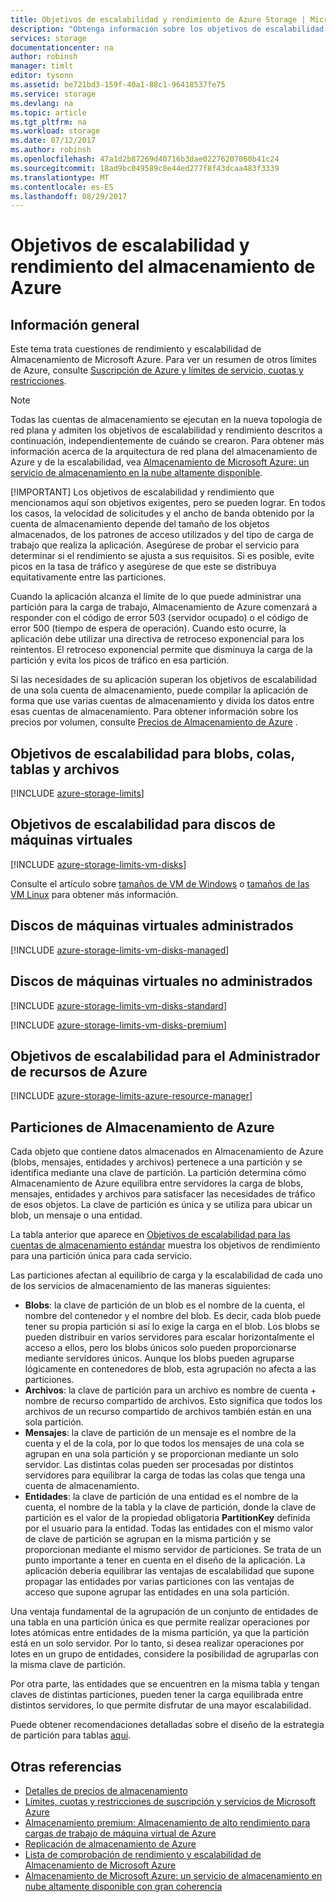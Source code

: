 ```yaml
---
title: Objetivos de escalabilidad y rendimiento de Azure Storage | Microsoft Docs
description: "Obtenga información sobre los objetivos de escalabilidad y rendimiento para Almacenamiento de Azure, incluida la capacidad, la velocidad de solicitudes y el ancho de banda entrante y saliente para las cuentas de almacenamiento tanto estándar como premium. Comprenda los objetivos de rendimiento para las particiones en cada uno de los servicios de Almacenamiento de Azure."
services: storage
documentationcenter: na
author: robinsh
manager: timlt
editor: tysonn
ms.assetid: be721bd3-159f-40a1-88c1-96418537fe75
ms.service: storage
ms.devlang: na
ms.topic: article
ms.tgt_pltfrm: na
ms.workload: storage
ms.date: 07/12/2017
ms.author: robinsh
ms.openlocfilehash: 47a1d2b87269d40716b3dae02276207060b41c24
ms.sourcegitcommit: 18ad9bc049589c8e44ed277f8f43dcaa483f3339
ms.translationtype: MT
ms.contentlocale: es-ES
ms.lasthandoff: 08/29/2017
---
```

# <a name="azure-storage-scalability-and-performance-targets"></a>Objetivos de escalabilidad y rendimiento del almacenamiento de Azure
## <a name="overview"></a>Información general
Este tema trata cuestiones de rendimiento y escalabilidad de Almacenamiento de Microsoft Azure. Para ver un resumen de otros límites de Azure, consulte [Suscripción de Azure y límites de servicio, cuotas y restricciones](../../azure-subscription-service-limits.md).

> [!NOTE]
> Todas las cuentas de almacenamiento se ejecutan en la nueva topología de red plana y admiten los objetivos de escalabilidad y rendimiento descritos a continuación, independientemente de cuándo se crearon. Para obtener más información acerca de la arquitectura de red plana del almacenamiento de Azure y de la escalabilidad, vea [Almacenamiento de Microsoft Azure: un servicio de almacenamiento en la nube altamente disponible](http://blogs.msdn.com/b/windowsazurestorage/archive/2011/11/20/windows-azure-storage-a-highly-available-cloud-storage-service-with-strong-consistency.aspx).
> 
> [!IMPORTANT]
> Los objetivos de escalabilidad y rendimiento que mencionamos aquí son objetivos exigentes, pero se pueden lograr. En todos los casos, la velocidad de solicitudes y el ancho de banda obtenido por la cuenta de almacenamiento depende del tamaño de los objetos almacenados, de los patrones de acceso utilizados y del tipo de carga de trabajo que realiza la aplicación. Asegúrese de probar el servicio para determinar si el rendimiento se ajusta a sus requisitos. Si es posible, evite picos en la tasa de tráfico y asegúrese de que este se distribuya equitativamente entre las particiones.
> 
> Cuando la aplicación alcanza el límite de lo que puede administrar una partición para la carga de trabajo, Almacenamiento de Azure comenzará a responder con el código de error 503 (servidor ocupado) o el código de error 500 (tiempo de espera de operación). Cuando esto ocurre, la aplicación debe utilizar una directiva de retroceso exponencial para los reintentos. El retroceso exponencial permite que disminuya la carga de la partición y evita los picos de tráfico en esa partición.
> 
> 

Si las necesidades de su aplicación superan los objetivos de escalabilidad de una sola cuenta de almacenamiento, puede compilar la aplicación de forma que use varias cuentas de almacenamiento y divida los datos entre esas cuentas de almacenamiento. Para obtener información sobre los precios por volumen, consulte [Precios de Almacenamiento de Azure](https://azure.microsoft.com/pricing/details/storage/) .

## <a name="scalability-targets-for-blobs-queues-tables-and-files"></a>Objetivos de escalabilidad para blobs, colas, tablas y archivos
[!INCLUDE [azure-storage-limits](../../../includes/azure-storage-limits.md)]

<!-- conceptual info about disk limits -- applies to unmanaged and managed -->
## <a name="scalability-targets-for-virtual-machine-disks"></a>Objetivos de escalabilidad para discos de máquinas virtuales
[!INCLUDE [azure-storage-limits-vm-disks](../../../includes/azure-storage-limits-vm-disks.md)]

Consulte el artículo sobre [tamaños de VM de Windows](../../virtual-machines/windows/sizes.md?toc=%2fazure%2fvirtual-machines%2fwindows%2ftoc.json) o [tamaños de las VM Linux](../../virtual-machines/windows/sizes.md?toc=%2fazure%2fvirtual-machines%2flinux%2ftoc.json) para obtener más información.

## <a name="managed-virtual-machine-disks"></a>Discos de máquinas virtuales administrados

[!INCLUDE [azure-storage-limits-vm-disks-managed](../../../includes/azure-storage-limits-vm-disks-managed.md)]

## <a name="unmanaged-virtual-machine-disks"></a>Discos de máquinas virtuales no administrados
[!INCLUDE [azure-storage-limits-vm-disks-standard](../../../includes/azure-storage-limits-vm-disks-standard.md)]

[!INCLUDE [azure-storage-limits-vm-disks-premium](../../../includes/azure-storage-limits-vm-disks-premium.md)]

## <a name="scalability-targets-for-azure-resource-manager"></a>Objetivos de escalabilidad para el Administrador de recursos de Azure
[!INCLUDE [azure-storage-limits-azure-resource-manager](../../../includes/azure-storage-limits-azure-resource-manager.md)]

## <a name="partitions-in-azure-storage"></a>Particiones de Almacenamiento de Azure
Cada objeto que contiene datos almacenados en Almacenamiento de Azure (blobs, mensajes, entidades y archivos) pertenece a una partición y se identifica mediante una clave de partición. La partición determina cómo Almacenamiento de Azure equilibra entre servidores la carga de blobs, mensajes, entidades y archivos para satisfacer las necesidades de tráfico de esos objetos. La clave de partición es única y se utiliza para ubicar un blob, un mensaje o una entidad.

La tabla anterior que aparece en [Objetivos de escalabilidad para las cuentas de almacenamiento estándar](#standard-storage-accounts) muestra los objetivos de rendimiento para una partición única para cada servicio.

Las particiones afectan al equilibrio de carga y la escalabilidad de cada uno de los servicios de almacenamiento de las maneras siguientes:

* **Blobs**: la clave de partición de un blob es el nombre de la cuenta, el nombre del contenedor y el nombre del blob. Es decir, cada blob puede tener su propia partición si así lo exige la carga en el blob. Los blobs se pueden distribuir en varios servidores para escalar horizontalmente el acceso a ellos, pero los blobs únicos solo pueden proporcionarse mediante servidores únicos. Aunque los blobs pueden agruparse lógicamente en contenedores de blob, esta agrupación no afecta a las particiones.
* **Archivos**: la clave de partición para un archivo es nombre de cuenta + nombre de recurso compartido de archivos. Esto significa que todos los archivos de un recurso compartido de archivos también están en una sola partición.
* **Mensajes**: la clave de partición de un mensaje es el nombre de la cuenta y el de la cola, por lo que todos los mensajes de una cola se agrupan en una sola partición y se proporcionan mediante un solo servidor. Las distintas colas pueden ser procesadas por distintos servidores para equilibrar la carga de todas las colas que tenga una cuenta de almacenamiento.
* **Entidades**: la clave de partición de una entidad es el nombre de la cuenta, el nombre de la tabla y la clave de partición, donde la clave de partición es el valor de la propiedad obligatoria **PartitionKey** definida por el usuario para la entidad. Todas las entidades con el mismo valor de clave de partición se agrupan en la misma partición y se proporcionan mediante el mismo servidor de particiones. Se trata de un punto importante a tener en cuenta en el diseño de la aplicación. La aplicación debería equilibrar las ventajas de escalabilidad que supone propagar las entidades por varias particiones con las ventajas de acceso que supone agrupar las entidades en una sola partición.  

Una ventaja fundamental de la agrupación de un conjunto de entidades de una tabla en una partición única es que permite realizar operaciones por lotes atómicas entre entidades de la misma partición, ya que la partición está en un solo servidor. Por lo tanto, si desea realizar operaciones por lotes en un grupo de entidades, considere la posibilidad de agruparlas con la misma clave de partición. 

Por otra parte, las entidades que se encuentren en la misma tabla y tengan claves de distintas particiones, pueden tener la carga equilibrada entre distintos servidores, lo que permite disfrutar de una mayor escalabilidad.

Puede obtener recomendaciones detalladas sobre el diseño de la estrategia de partición para tablas [aquí](https://msdn.microsoft.com/library/azure/hh508997.aspx).

## <a name="see-also"></a>Otras referencias
* [Detalles de precios de almacenamiento](https://azure.microsoft.com/pricing/details/storage/)
* [Límites, cuotas y restricciones de suscripción y servicios de Microsoft Azure](../../azure-subscription-service-limits.md)
* [Almacenamiento premium: Almacenamiento de alto rendimiento para cargas de trabajo de máquina virtual de Azure](../storage-premium-storage.md)
* [Replicación de almacenamiento de Azure](../storage-redundancy.md)
* [Lista de comprobación de rendimiento y escalabilidad de Almacenamiento de Microsoft Azure](../storage-performance-checklist.md)
* [Almacenamiento de Microsoft Azure: un servicio de almacenamiento en nube altamente disponible con gran coherencia](http://blogs.msdn.com/b/windowsazurestorage/archive/2011/11/20/windows-azure-storage-a-highly-available-cloud-storage-service-with-strong-consistency.aspx)

